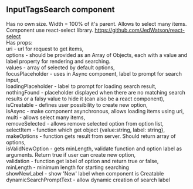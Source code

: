 ## **InputTagsSearch component**

Has no own size. Width = 100% of it's parent. Allows to select many items. Component use react-select library. https://github.com/JedWatson/react-select<br/>
Has props:<br/>
uri - url for request to get items,<br/>
options - should be provided as an Array of Objects, each with a value and label property for rendering and searching.<br/>
values - array of selected by default options,<br/>
focusPlaceholder - uses in Async component, label to prompt for search input,<br/>
loadingPlaceholder - label to prompt for loading search result,<br/>
nothingFound - placeholder displayed when there are no matching search results or a falsy value to hide it (can also be a react component),<br/>
isCreatable - defines user possibility to create new option,<br/>
isAsync - make component asynchronous, allows loading items using uri,<br/>
multi - allows select many items,<br/>
removeSelected - allows remove selected option from option list,<br/>
selectItem - function which get object {value:string, label: string},<br/>
makeOptions - function gets result from server. Should return array of options,<br/>
isValidNewOption - gets minLength, validate function and option label as arguments. Return true if user can create new option,<br/>
validation - function get label of option and return true or false,<br/>
minLength - minimum length for starting searching<br/>
showNewLabel - show 'New' label when component is Creatable<br/>
dynamicSearchPromptText - allow dynamic creation of search label
